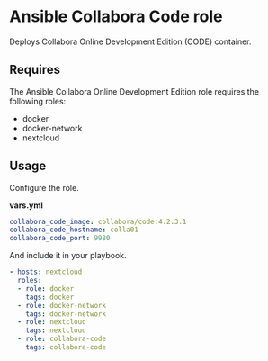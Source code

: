 # Ansible Collabora Code role

Deploys Collabora Online Development Edition (CODE) container.

## Requires

The Ansible Collabora Online Development Edition role requires the following roles:

* docker
* docker-network
* nextcloud

## Usage

Configure the role.

**vars.yml**

```yml
collabora_code_image: collabora/code:4.2.3.1
collabora_code_hostname: colla01
collabora_code_port: 9980
```

And include it in your playbook.

```yml
- hosts: nextcloud
  roles:
  - role: docker
    tags: docker
  - role: docker-network
    tags: docker-network
  - role: nextcloud
    tags: nextcloud
  - role: collabora-code
    tags: collabora-code
```

